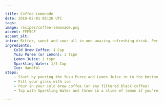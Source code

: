 ```yaml
---

title: Coffee Lemonade
date: 2018-02-01 08:26 UTC
tags:
image: recipes/coffee-lemonade.png
accent: FFF5CF
accent_alt: 
intro: Bitter, sweet and sour all in one amazing refreshing drink. Perfect for that hit in summer, or literally anytime... this thing is bloody good.
ingredients:
    Cold Brew Coffee: 1 Cup
    Yuzu Puree (or Lemon): 1 tspn
    Lemon Juice: 1 tspn
    Sparkling Water: 1/3 Cup
    Ice: Handful
steps:
    - Start by pouring the Yuzu Puree and Lemon Juice in to the bottom of the cup and muddle together
    - Fill your glass with ice
    - Pour in your cold brew coffee (or any filtered black coffee)
    - Top with Sparkling Water and throw in a slice of lemon if you're fancy (you are)

---
```



